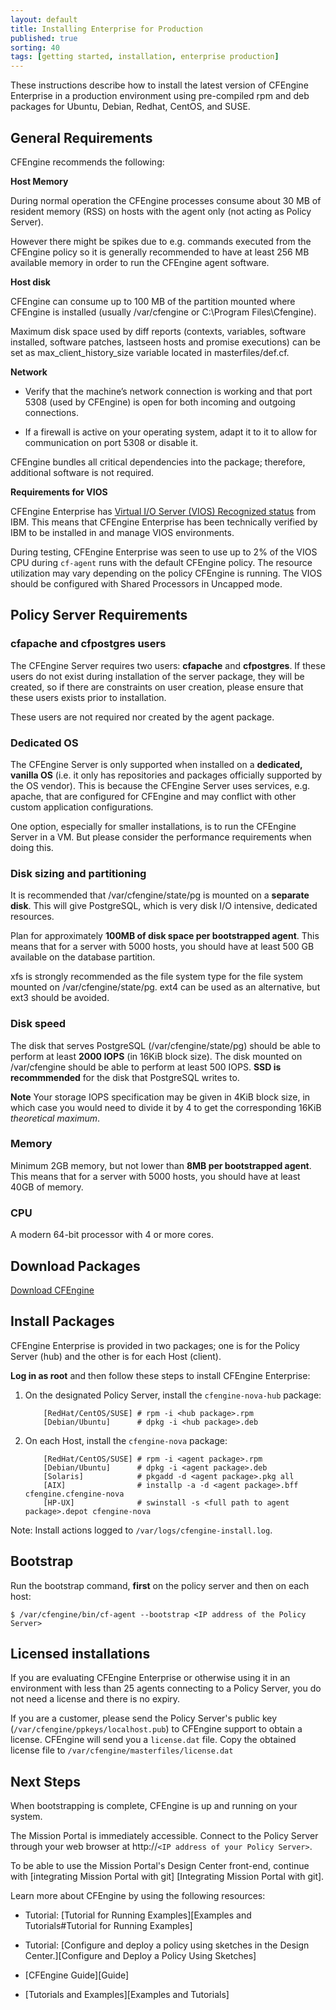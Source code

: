```yaml
---
layout: default
title: Installing Enterprise for Production
published: true
sorting: 40
tags: [getting started, installation, enterprise production]
---
```


These instructions describe how to install the latest version of CFEngine Enterprise in a production environment 
using pre-compiled rpm and deb packages for Ubuntu, Debian, Redhat, CentOS, and SUSE.

## General Requirements

CFEngine recommends the following:

**Host Memory** 

During normal operation the CFEngine processes consume about 30 MB of resident memory (RSS) on hosts
with the agent only (not acting as Policy Server).

However there might be spikes due to e.g. commands executed from the CFEngine policy so it is generally
recommended to have at least 256 MB available memory in order to run the CFEngine agent software.

**Host disk**

CFEngine can consume up to 100 MB of the partition mounted where CFEngine is installed
(usually /var/cfengine or C:\Program Files\Cfengine).

Maximum disk space used by diff reports (contexts, variables, software installed, software patches, 
lastseen hosts and promise executions) can be set as max_client_history_size variable 
located in masterfiles/def.cf. 

**Network** 

* Verify that the machine’s network connection is working and that port 5308
  (used by CFEngine) is open for both incoming and outgoing connections.

* If a firewall is active on your operating system, adapt it to
  it to allow for communication on port 5308 or disable it.

CFEngine bundles all critical dependencies into the package; therefore,
additional software is not required.

**Requirements for VIOS**

CFEngine Enterprise has [Virtual I/O Server (VIOS) Recognized status](http://www.ibm.com/partnerworld/gsd/solutiondetails.do?solution=48493) from IBM.
This means that CFEngine Enterprise has been technically verified by IBM
to be installed in and manage VIOS environments.

During testing, CFEngine Enterprise was seen to use up to 2% of the VIOS CPU
during `cf-agent` runs with the default CFEngine policy. The resource
utilization may vary depending on the policy CFEngine is running.
The VIOS should be configured with Shared Processors in Uncapped mode.

## Policy Server Requirements

### cfapache and cfpostgres users

The CFEngine Server requires two users: **cfapache** and **cfpostgres**.
If these users do not exist during installation of the server package, they will be created,
so if there are constraints on user creation, please ensure that these
users exists prior to installation.

These users are not required nor created by the agent package.

### Dedicated OS

The CFEngine Server is only supported when installed on a **dedicated,
vanilla OS** (i.e. it only has repositories and packages officially
supported by the OS vendor). This is because the CFEngine Server uses
services, e.g. apache, that are configured for CFEngine and may
conflict with other custom application configurations.

One option, especially for smaller installations, is to run the
CFEngine Server in a VM. But please consider the performance
requirements when doing this.


### Disk sizing and partitioning

It is recommended that /var/cfengine/state/pg is mounted on a **separate disk**. This will give PostgreSQL, which is very disk I/O intensive, dedicated resources.

Plan for approximately **100MB of disk space per bootstrapped agent**.
This means that for a server with 5000 hosts, you should have at least 500 GB available on the database partition.

xfs is strongly recommended as the file system type for the file system mounted on /var/cfengine/state/pg. ext4 can be used as an alternative, but ext3 should be avoided.


### Disk speed

The disk that serves PostgreSQL (/var/cfengine/state/pg) should be able to perform at least **2000 IOPS** (in 16KiB block size). The disk mounted on /var/cfengine should be able to perform at least 500 IOPS. **SSD is recommmended** for the disk that PostgreSQL writes to.

**Note** Your storage IOPS specification may be given in 4KiB block size, in which case you would need to divide it by 4 to get the corresponding 16KiB *theoretical maximum*.


### Memory

Minimum 2GB memory, but not lower than **8MB per bootstrapped agent**. This means that for a server with 5000 hosts, you should have at least 40GB of memory.


### CPU

A modern 64-bit processor with 4 or more cores.


## Download Packages

[Download CFEngine](http://cfengine.com/product/free-download)

## Install Packages

CFEngine Enterprise is provided in two packages; one is for the Policy
Server (hub) and the other is for each Host (client). 

**Log in as root** and then follow these steps to install CFEngine Enterprise:


1. On the designated Policy Server, install the `cfengine-nova-hub` package:

    ```
        [RedHat/CentOS/SUSE] # rpm -i <hub package>.rpm
        [Debian/Ubuntu]      # dpkg -i <hub package>.deb
    ```

2. On each Host, install the `cfengine-nova` package:

    ```
        [RedHat/CentOS/SUSE] # rpm -i <agent package>.rpm
        [Debian/Ubuntu]      # dpkg -i <agent package>.deb
        [Solaris]            # pkgadd -d <agent package>.pkg all
        [AIX]                # installp -a -d <agent package>.bff cfengine.cfengine-nova
        [HP-UX]              # swinstall -s <full path to agent package>.depot cfengine-nova
    ```

Note: Install actions logged to `/var/logs/cfengine-install.log`.

## Bootstrap

Run the bootstrap command, **first** on the policy server and then on each
host:

```
$ /var/cfengine/bin/cf-agent --bootstrap <IP address of the Policy Server>
```

## Licensed installations

If you are evaluating CFEngine Enterprise or otherwise using it in an environment with 
less than 25 agents connecting to a Policy Server, 
you do not need a license and there is no expiry.

If you are a customer, please send the Policy Server's public key (`/var/cfengine/ppkeys/localhost.pub`) to
CFEngine support to obtain a license. CFEngine will send you a `license.dat`
file. Copy the obtained license file to
`/var/cfengine/masterfiles/license.dat`

## Next Steps

When bootstrapping is complete, CFEngine is up and running on your system.

The Mission Portal is immediately accessible. Connect to the Policy Server
through your web browser at http://`<IP address of your Policy Server>`.

To be able to use the Mission Portal's Design Center
front-end, continue with [integrating Mission Portal with git] [Integrating Mission Portal with git]. 

Learn more about CFEngine by using the following resources:

* Tutorial: [Tutorial for Running Examples][Examples and Tutorials#Tutorial for Running Examples]

* Tutorial: [Configure and deploy a policy using sketches in the Design Center.][Configure and Deploy a Policy Using Sketches]

* [CFEngine Guide][Guide]

* [Tutorials and Examples][Examples and Tutorials]
